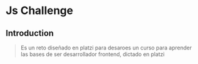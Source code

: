 # Js Challenge

## Introduction

> Es un reto diseñado en platzi para desaroes un curso para aprender las bases de ser desarrollador frontend, dictado en platzi